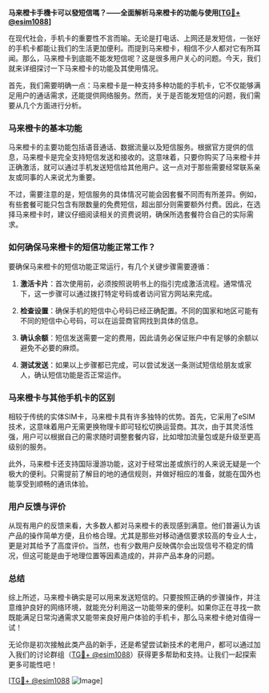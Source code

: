 **马来橙卡手機卡可以發短信嗎？——全面解析马来橙卡的功能与使用[[TG💪+ @esim1088](https://t.me/s/esim1088)]**

在现代社会，手机卡的重要性不言而喻。无论是打电话、上网还是发短信，一张好的手机卡都能让我们的生活更加便利。而提到马来橙卡，相信不少人都对它有所耳闻。那么，马来橙卡到底能不能发短信呢？这是很多用户关心的问题。今天，我们就来详细探讨一下马来橙卡的功能及其使用情况。

首先，我们需要明确一点：马来橙卡是一种支持多种功能的手机卡，它不仅能够满足用户的通话需求，还能提供网络服务。然而，关于是否能发短信的问题，我们需要从几个方面进行分析。

### 马来橙卡的基本功能

马来橙卡的主要功能包括语音通话、数据流量以及短信服务。根据官方提供的信息，马来橙卡是完全支持短信发送和接收的。这意味着，只要你购买了马来橙卡并正确激活，就可以通过手机发送短信给其他用户。这一点对于那些需要经常联系亲友或同事的人来说尤为重要。

不过，需要注意的是，短信服务的具体情况可能会因套餐不同而有所差异。例如，有些套餐可能只包含有限数量的免费短信，超出部分则需要额外付费。因此，在选择马来橙卡时，建议仔细阅读相关的资费说明，确保所选套餐符合自己的实际需求。

### 如何确保马来橙卡的短信功能正常工作？

要确保马来橙卡的短信功能正常运行，有几个关键步骤需要遵循：

1. **激活卡片**：首次使用前，必须按照说明书上的指引完成激活流程。通常情况下，这一步骤可以通过拨打特定号码或者访问官方网站来完成。
   
2. **检查设置**：确保手机的短信中心号码已经正确配置。不同的国家和地区可能有不同的短信中心号码，可以在运营商官网找到具体的信息。

3. **确认余额**：短信发送需要一定的费用，因此请务必保证账户中有足够的余额以避免不必要的麻烦。

4. **测试发送**：如果以上步骤都已完成，可以尝试发送一条测试短信给朋友或家人，确认短信功能是否正常运作。

### 马来橙卡与其他手机卡的区别

相较于传统的实体SIM卡，马来橙卡具有许多独特的优势。首先，它采用了eSIM技术，这意味着用户无需更换物理卡即可轻松切换运营商。其次，由于其灵活性强，用户可以根据自己的需求随时调整套餐内容，比如增加流量包或是升级至更高级别的服务。

此外，马来橙卡还支持国际漫游功能，这对于经常出差或旅行的人来说无疑是一个极大的便利。只需提前了解目的地的通信规则，并做好相应的准备，就能在国外也能享受到顺畅的通讯体验。

### 用户反馈与评价

从现有用户的反馈来看，大多数人都对马来橙卡的表现感到满意。他们普遍认为该产品的操作简单方便，且价格合理。尤其是那些对移动通信要求较高的专业人士，更是对其给予了高度评价。当然，也有少数用户反映偶尔会出现信号不稳定的情况，但这可能是由于地理位置等因素造成的，并非产品本身的问题。

### 总结

综上所述，马来橙卡确实是可以用来发送短信的。只要按照正确的步骤操作，并注意维护良好的网络环境，就能充分利用这一功能带来的便利。如果你正在寻找一款既能满足日常沟通需求又能带来良好用户体验的手机卡，那么马来橙卡绝对值得一试！

无论你是初次接触此类产品的新手，还是希望尝试新技术的老用户，都可以通过加入我们的讨论群组（[TG💪+ @esim1088](https://t.me/s/esim1088)）获得更多帮助和支持。让我们一起探索更多可能性吧！

[[TG💪+ @esim1088](https://t.me/s/esim1088) ![Image](https://i.postimg.cc/4NQfJmqS/Snipaste-2025-05-13-00-14-12.png)]